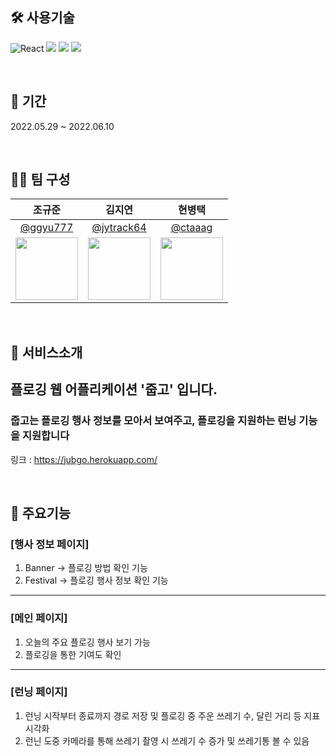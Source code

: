
## 🛠 사용기술

![React](https://img.shields.io/badge/react-%2320232a.svg?style=for-the-badge&logo=react&logoColor=%2361DAFB) 
<img src="https://img.shields.io/badge/redux-%23593d88.svg?style=for-the-badge&logo=redux&logoColor=white"> 
<img src="https://img.shields.io/badge/bootstrap-7952B3?style=for-the-badge&logo=bootstrap&logoColor=white"/>
<img src="https://img.shields.io/badge/ReactRouter-CA4245?style=for-the-badge&logo=ReactRouter&logoColor=white"/>

</br>

## 📅 기간

2022.05.29 ~ 2022.06.10

</br>

## 🤼‍♀️ 팀 구성

|                                  조규준                                  |                                 김지연                                 |                                  현병택                                  |      
| :----------------------------------------------------------------------: | :--------------------------------------------------------------------: | :----------------------------------------------------------------------: | 
|               [@ggyu777](https://github.com/ggyu777)               |                [@jytrack64](https://github.com/jytrack64)                |               [@ctaaag](https://github.com/ctaaag)               |                 
| <img src="https://i.esdrop.com/d/f/QO8Lg44uTN/jI7WF726mq.jpg" width="100"> | <img src="http://file3.instiz.net/data/file3/2019/01/16/3/6/8/368bf7fd300d73d9873ff1c303b603e2.gif" width="100" height="100"> | <img src="https://avatars.githubusercontent.com/ctaaag" width="100"> | 

</br>

##  💁 서비스소개

## 플로깅 웹 어플리케이션 '줍고' 입니다.
### 줍고는 플로깅 행사 정보를 모아서 보여주고, 플로깅을 지원하는 런닝 기능을 지원합니다
링크 : https://jubgo.herokuapp.com/

</br>

##  🚀 주요기능

### [행사 정보 페이지]
1. Banner -> 플로깅 방법 확인 기능 
2. Festival -> 플로깅 행사 정보 확인 기능
---

### [메인 페이지]
1. 오늘의 주요 플로깅 행사 보기 가능
2. 플로깅을 통한 기여도 확인

---
### [런닝 페이지]
1. 런닝 시작부터 종료까지 경로 저장 및 플로깅 중 주운 쓰레기 수, 달린 거리 등 지표 시각화
2. 런닌 도중 카메라를 통해 쓰레기 촬영 시 쓰레기 수 증가 및 쓰레기통 볼 수 있음

